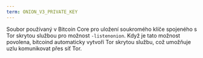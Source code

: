 ```yaml
---
term: ONION_V3_PRIVATE_KEY
---
```


Soubor používaný v Bitcoin Core pro uložení soukromého klíče spojeného s Tor skrytou službou pro možnost `-listenonion`. Když je tato možnost povolena, bitcoind automaticky vytvoří Tor skrytou službu, což umožňuje uzlu komunikovat přes síť Tor.